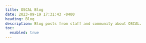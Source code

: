 ```yaml
---
title: OSCAL Blog
date: 2023-09-19 17:31:43 -0400
heading: Blog
description: Blog posts from staff and community about OSCAL.
toc:
  enabled: true
---
```

